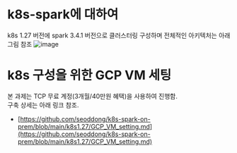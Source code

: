 # k8s-spark에 대하여
k8s 1.27 버전에 spark 3.4.1 버전으로 클러스터링 구성하며 전체적인 아키텍처는 아래 그림 참조
![image](https://github.com/seoddong/k8s-spark-on-prem/assets/15936649/9f49cf1d-5cb4-4aae-9ffb-6f02610ede99)
#
# k8s 구성을 위한 GCP VM 세팅
본 과제는 TCP 무료 계정(3개월/40만원 혜택)을 사용하여 진행함.<br>
구축 상세는 아래 링크 참조.
- [https://github.com/seoddong/k8s-spark-on-prem/blob/main/k8s1.27/GCP_VM_setting.md](https://github.com/seoddong/k8s-spark-on-prem/blob/main/k8s1.27/GCP_VM_setting.md)

#
